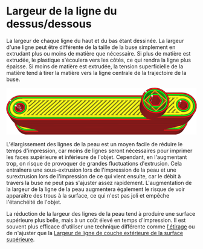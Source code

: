 Largeur de la ligne du dessus/dessous
===

La largeur de chaque ligne du haut et du bas étant dessinée. La largeur d'une ligne peut être différente de la taille de la buse simplement en extrudant plus ou moins de matière que nécessaire. Si plus de matière est extrudée, le plastique s'écoulera vers les côtés, ce qui rendra la ligne plus épaisse. Si moins de matière est extrudée, la tension superficielle de la matière tend à tirer la matière vers la ligne centrale de la trajectoire de la buse.

![Les lignes de la peau sont beaucoup plus larges que le reste](../../../articles/images/skin_line_width.png)

L'élargissement des lignes de la peau est un moyen facile de réduire le temps d'impression, car moins de lignes seront nécessaires pour imprimer les faces supérieure et inférieure de l'objet. Cependant, en l'augmentant trop, on risque de provoquer de grandes fluctuations d'extrusion. Cela entraînera une sous-extrusion lors de l'impression de la peau et une surextrusion lors de l'impression de ce qui vient ensuite, car le débit à travers la buse ne peut pas s'ajuster assez rapidement. L'augmentation de la largeur de la ligne de la peau augmentera également le risque de voir apparaître des trous à la surface, ce qui n'est pas joli et empêche l'étanchéité de l'objet.

La réduction de la largeur des lignes de la peau tend à produire une surface supérieure plus belle, mais à un coût élevé en temps d'impression. Il est souvent plus efficace d'utiliser une technique différente comme [l'étirage](../shell/ironing_enabled.md) ou de n'ajuster que la [Largeur de ligne de couche extérieure de la surface supérieure](../experimental/roofing_line_width.md).
